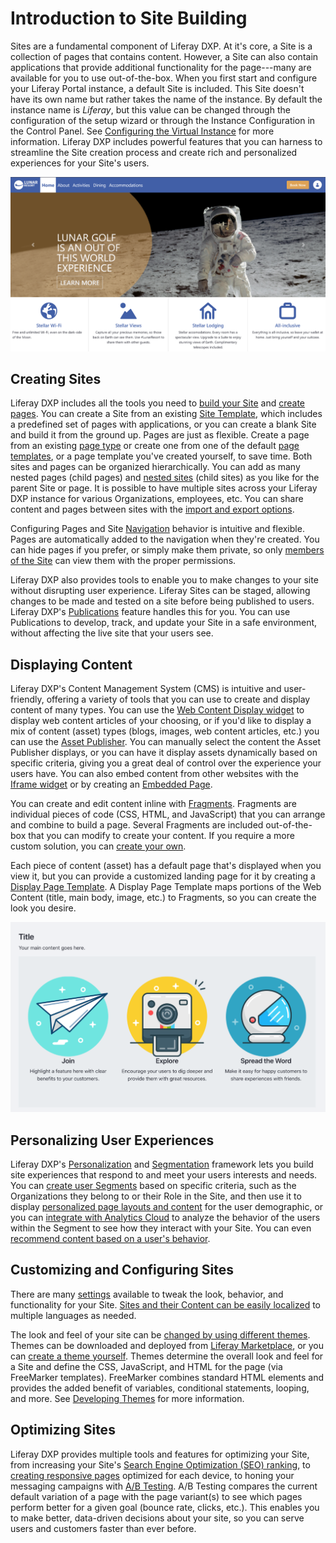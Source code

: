 # Introduction to Site Building

Sites are a fundamental component of Liferay DXP. At it's core, a Site is a collection of pages that contains content. However, a Site can also contain applications that provide additional functionality for the page---many are available for you to use out-of-the-box. When you first start and configure your Liferay Portal instance, a default Site is included. This Site doesn't have its own name but rather takes the name of the instance. By default the instance name is *Liferay*, but this value can be changed through the configuration of the setup wizard or through the Instance Configuration in the Control Panel. See [Configuring the Virtual Instance](../system-administration/virtual_instances.md) for more information. Liferay DXP includes powerful features that you can harness to streamline the Site creation process and create rich and personalized experiences for your Site's users.

![You can build powerful Sites with Liferay Portal.](./introduction-to-site-building/images/01.png)

## Creating Sites

Liferay DXP includes all the tools you need to [build your Site](./building-sites/adding-a-site.md) and [create pages](./creating-pages/adding-pages/adding-a-page-to-a-site.md). You can create a Site from an existing [Site Template](./building-sites/building-sites-with-site-templates.md), which includes a predefined set of pages with applications, or you can create a blank Site and build it from the ground up. Pages are just as flexible. Create a page from an existing [page type](./creating-pages/understanding-pages/understanding-pages.md) or create one from one of the default [page templates](./creating-pages/adding-pages/creating-a-page-template.md), or a page template you've created yourself, to save time. Both sites and pages can be organized hierarchically. You can add as many nested pages (child pages) and [nested sites](./building-sites/site-hierarchies.md) (child sites) as you like for the parent Site or page. It is possible to have multiple sites across your Liferay DXP instance for various Organizations, employees, etc. You can share content and pages between sites with the [import and export options](./building-sites/importing-exporting-pages-and-content.md).

Configuring Pages and Site [Navigation](./site-navigation/using-navigation-menus.md) <!--TODO: Fix link --> behavior is intuitive and flexible. Pages are automatically added to the navigation when they're created. You can hide pages if you prefer, or simply make them private, so only [members of the Site](./building-sites/site-membership/adding-members-to-sites.md) can view them with the proper permissions.

Liferay DXP also provides tools to enable you to make changes to your site without disrupting user experience. Liferay Sites can be staged, allowing changes to be made and tested on a site before being published to users. Liferay DXP's [Publications](./publishing-tools/publications/publications-overview.md) feature handles this for you. You can use Publications to develop, track, and update your Site in a safe environment, without affecting the live site that your users see.

## Displaying Content

Liferay DXP's Content Management System (CMS) is intuitive and user-friendly, offering a variety of tools that you can use to create and display content of many types. You can use the [Web Content Display widget](./displaying-content/using-the-web-content-display-widget.md) to display web content articles of your choosing, or if you'd like to display a mix of content (asset) types (blogs, images, web content articles, etc.) you can use the [Asset Publisher](./displaying-content/using-the-asset-publisher-widget/displaying-assets-intro.md). You can manually select the content the Asset Publisher displays, or you can have it display assets dynamically based on specific criteria, giving you a great deal of control over the experience your users have. You can also embed content from other websites with the [Iframe widget](./displaying-content/using-the-iframe-widget.md) or by creating an [Embedded Page](./creating-pages/understanding-pages/other-page-types.md#embedded).

You can create and edit content inline with [Fragments](./displaying-content/using-fragments/using-page-fragments.md). Fragments are individual pieces of code (CSS, HTML, and JavaScript) that you can arrange and combine to build a page. Several Fragments are included out-of-the-box that you can modify to create your content. If you require a more custom solution, you can [create your own](./developer-guide/developing-page-fragments/developing-fragments-intro.md).

Each piece of content (asset) has a default page that's displayed when you view it, but you can provide a customized landing page for it by creating a [Display Page Template](./displaying-content/using-fragments/using-display-page-templates/displaying-content-with-display-page-templates.md). A Display Page Template maps portions of the Web Content (title, main body, image, etc.) to Fragments, so you can create the look you desire.

![Display Page Templates let you map Web Content to Page Fragments to display your content with the design and layout you want.](./introduction-to-site-building/images/02.png)

## Personalizing User Experiences

Liferay DXP's [Personalization](./personalizing-site-experience/personalizing-site-experience.md) and [Segmentation](./personalizing-site-experience/segmentation.md) framework lets you build site experiences that respond to and meet your users interests and needs. You can [create user Segments](./personalizing-site-experience/segmentation/creating-and-managing-user-segments.md) based on specific criteria, such as the Organizations they belong to or their Role in the Site, and then use it to display [personalized page layouts and content](./personalizing-site-experience/experience-personalization/content-page-personalization.md) for the user demographic, or you can [integrate with Analytics Cloud](https://learn.liferay.com/analytics-cloud/latest/en/getting-started/connecting-data-sources/connecting-liferay-dxp-to-analytics-cloud.html) to analyze the behavior of the users within the Segment to see how they interact with your Site. You can even [recommend content based on a user's behavior](./personalizing-site-experience/experience-personalization/understanding-content-recommendations.md).

<!-- Screenshot -->

## Customizing and Configuring Sites

There are many [settings](./site_settings.md) available to tweak the look, behavior, and functionality for your Site. [Sites and their Content can be easily localized](./site-settings/configuring_site_languages.md) to multiple languages as needed.

The look and feel of your site can be [changed by using different themes](../getting-started/changing-your-sites-appearance.md). Themes can be downloaded and deployed from [Liferay Marketplace](../system-administration/installing-and-managing-apps/getting-started/using-marketplace.md), or you can [create a theme yourself](./developer_guide.md). Themes determine the overall look and feel for a Site and define the CSS, JavaScript, and HTML for the page (via FreeMarker templates).  FreeMarker combines standard HTML elements and provides the added benefit of variables, conditional statements, looping, and more. See [Developing Themes](./developer_guide.md) for more information.

## Optimizing Sites

Liferay DXP provides multiple tools and features for optimizing your Site, from increasing your Site's [Search Engine Optimization (SEO) ranking](./optimizing_sites.html#search-engine-optimization), to [creating responsive pages](./optimizing-sites/building-a-responsive-site/building-a-responsive-site.md) optimized for each device, to honing your messaging campaigns with [A/B Testing](./optimizing-sites/ab_testing.md). A/B Testing compares the current default variation of a page with the page variant(s) to see which pages perform better for a given goal (bounce rate, clicks, etc.). This enables you to make better, data-driven decisions about your site, so you can serve users and customers faster than ever before.
